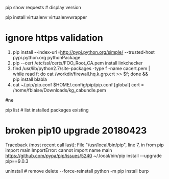 pip show requests # display version

pip install virtualenv virtualenvwrapper

# ignore https validation
1) pip install --index-url=http://pypi.python.org/simple/ --trusted-host pypi.python.org  pythonPackage
2) pip --cert /etc/ssl/certs/FOO_Root_CA.pem install linkchecker
3) find /usr/lib/python2.7/site-packages -type f -name cacert.pem | \
	while read f; do cat /workdir/firewall.hq.k.grp.crt >> $f; done && \
	pip install blabla
4) cat ~/.pip/pip.conf 
   $HOME/.config/pip/pip.conf
[global]
cert = /home/fblaise/Downloads/kg_cabundle.pem

#ne

pip list # list installed packages existing

# broken pip10 upgrade 20180423
Traceback (most recent call last):
  File "/usr/local/bin/pip", line 7, in <module>
    from pip import main
ImportError: cannot import name main
https://github.com/pypa/pip/issues/5240
~/.local/bin/pip install --upgrade pip==9.0.3


uninstall # remove delete
--force-reinstall
python -m pip install burp
